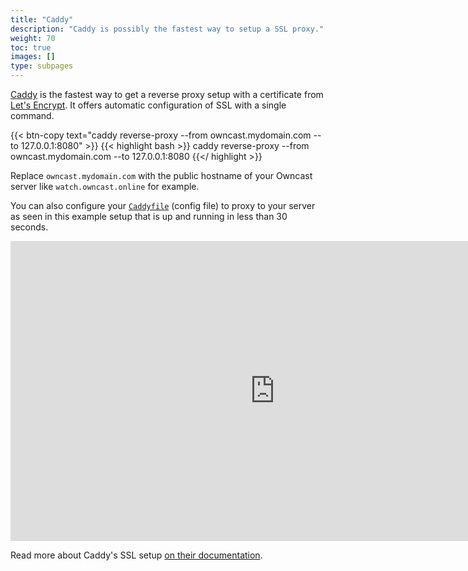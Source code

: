 ```yaml
---
title: "Caddy"
description: "Caddy is possibly the fastest way to setup a SSL proxy."
weight: 70
toc: true
images: []
type: subpages
---
```


[Caddy](https://caddyserver.com/) is the fastest way to get a reverse proxy setup with a certificate from [Let's Encrypt](https://letsencrypt.org/).  It offers automatic configuration of SSL with a single command. 

{{< btn-copy text="caddy reverse-proxy --from owncast.mydomain.com --to 127.0.0.1:8080" >}}
{{< highlight bash >}}
caddy reverse-proxy --from owncast.mydomain.com --to 127.0.0.1:8080
{{</ highlight >}}

Replace `owncast.mydomain.com` with the public hostname of your Owncast server like `watch.owncast.online` for example.

You can also configure your [`Caddyfile`](https://caddyserver.com/docs/caddyfile-tutorial) (config file) to proxy to your server as seen in this example setup that is up and running in less than 30 seconds.

<iframe width="846" height="480" src="https://www.youtube.com/embed/nk4EWHvvZtI" frameborder="0" allow="accelerometer; autoplay; clipboard-write; encrypted-media; gyroscope; picture-in-picture" allowfullscreen></iframe>

Read more about Caddy's SSL setup [on their documentation](https://caddyserver.com/docs/automatic-https).
